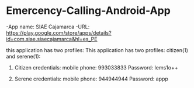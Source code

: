 # Emercency-Calling-Android-App

-App name: SIAE Cajamarca
-URL: https://play.google.com/store/apps/details?id=com.siae.siaecajamarca&hl=es_PE

this application has two profiles: This application has two profiles: citizen(1) and serene(1):
1. Citizen credentials:
mobile phone: 993033833
Password: lems1o++

2. Serene credentials:
mobile phone: 944944944
Password: appp
